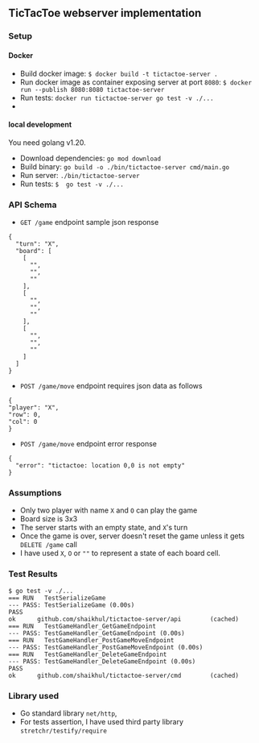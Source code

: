 ## TicTacToe webserver implementation

### Setup 
#### Docker
* Build docker image: `$ docker build -t tictactoe-server .`
* Run docker image as container exposing server at port `8080`: `$ docker run --publish 8080:8080 tictactoe-server`
* Run tests: `docker run tictactoe-server go test -v ./...`
* 
#### local development
You need golang v1.20.
* Download dependencies: `go mod download`
* Build binary: `go build -o ./bin/tictactoe-server cmd/main.go`
* Run server: `./bin/tictactoe-server`
* Run tests: `$  go test -v ./...`

### API Schema 
* `GET /game` endpoint sample json response 
```
{
  "turn": "X",
  "board": [
    [
      "",
      "",
      ""
    ],
    [
      "",
      "",
      ""
    ],
    [
      "",
      "",
      ""
    ]
  ]
}
```

* `POST /game/move` endpoint requires json data as follows
```
{
"player": "X",
"row": 0,
"col": 0
}
```

* `POST /game/move` endpoint error response
```
{
  "error": "tictactoe: location 0,0 is not empty"
}
```

### Assumptions
* Only two player with name `X` and `O` can play the game
* Board size is 3x3
* The server starts with an empty state, and `X`'s turn
* Once the game is over, server doesn't reset the game unless it gets `DELETE /game` call
* I have used `X`, `O` or `""` to represent a state of each board cell.


### Test Results
```
$ go test -v ./...
=== RUN   TestSerializeGame
--- PASS: TestSerializeGame (0.00s)
PASS
ok      github.com/shaikhul/tictactoe-server/api        (cached)
=== RUN   TestGameHandler_GetGameEndpoint
--- PASS: TestGameHandler_GetGameEndpoint (0.00s)
=== RUN   TestGameHandler_PostGameMoveEndpoint
--- PASS: TestGameHandler_PostGameMoveEndpoint (0.00s)
=== RUN   TestGameHandler_DeleteGameEndpoint
--- PASS: TestGameHandler_DeleteGameEndpoint (0.00s)
PASS
ok      github.com/shaikhul/tictactoe-server/cmd        (cached)
```

### Library used
* Go standard library `net/http`, 
* For tests assertion, I have used third party library `stretchr/testify/require`

